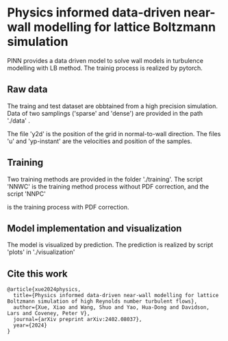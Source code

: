 
Physics informed data-driven near-wall modelling for lattice Boltzmann simulation
===============

PINN  provides a data driven model to solve wall models in turbulence modelling with LB method. The trainig process is realized by pytorch.


Raw data
------------
The traing and test dataset are obbtained from a high precision simulation. Data of two samplings ('sparse' and 'dense') are provided in the path './data' .

The file 'y2d' is the position of the grid in normal-to-wall direction. The files 'u' and 'yp-instant' are the velocities and position of the samples.



Training
------------
Two training methods are provided in the folder './training'. The script 'NNWC' is the training method process without PDF correction, and the script 'NNPC'

is the training process with PDF correction.


Model implementation and visualization
----------
The model is visualized by prediction. The prediction is realized by script 'plots' in './visualization'


Cite this work
----------
```
@article{xue2024physics,
  title={Physics informed data-driven near-wall modelling for lattice Boltzmann simulation of high Reynolds number turbulent flows},
  author={Xue, Xiao and Wang, Shuo and Yao, Hua-Dong and Davidson, Lars and Coveney, Peter V},
  journal={arXiv preprint arXiv:2402.08037},
  year={2024}
}
```

